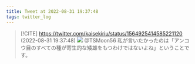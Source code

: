 ```yaml
---
title: Tweet at 2022-08-31 19:37:48
tags: twitter_log
---
```


> [!CITE] https://twitter.com/kaisekiriu/status/1564925414585221120 (2022-08-31 19:37:48)
> ![](https://twitter.com/kaisekiriu/status/1564925414585221120)
> @TSMoon56 私が言いたかったのは「アンコウ目のすべての種が寄生的な矮雄をもつわけではないよね」ということです。

